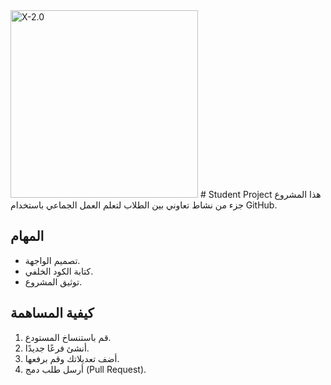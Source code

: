 <img alt="X-2.0" height="300" src="https://pin.it/Oq1nd6RAB">
# Student Project
هذا المشروع جزء من نشاط تعاوني بين الطلاب لتعلم العمل الجماعي باستخدام GitHub.

## المهام
- تصميم الواجهة.
- كتابة الكود الخلفي.
- توثيق المشروع.

## كيفية المساهمة
1. قم باستنساخ المستودع.
2. أنشئ فرعًا جديدًا.
3. أضف تعديلاتك وقم برفعها.
4. أرسل طلب دمج (Pull Request).
